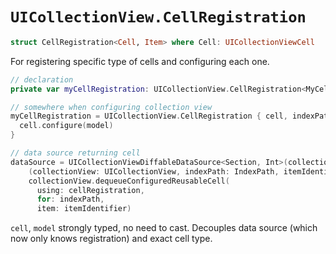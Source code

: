 # `UICollectionView.CellRegistration`

```swift
struct CellRegistration<Cell, Item> where Cell: UICollectionViewCell
```

For registering specific type of cells and configuring each one.

```swift
// declaration
private var myCellRegistration: UICollectionView.CellRegistration<MyCell, MyCellModel>!

// somewhere when configuring collection view
myCellRegistration = UICollectionView.CellRegistration { cell, indexPath, model in
  cell.configure(model)
}

// data source returning cell
dataSource = UICollectionViewDiffableDataSource<Section, Int>(collectionView: collectionView) {
    (collectionView: UICollectionView, indexPath: IndexPath, itemIdentifier: Int) -> UICollectionViewCell? in
    collectionView.dequeueConfiguredReusableCell(
      using: cellRegistration,
      for: indexPath,
      item: itemIdentifier)
```

`cell`, `model` strongly typed, no need to cast. Decouples data source (which now only knows registration) and exact cell type.
